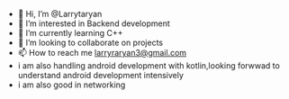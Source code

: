 - 👋 Hi, I’m @Larrytaryan
- 👀 I’m interested in Backend development
- 🌱 I’m currently learning C++
- 💞️ I’m looking to collaborate on projects
- 📫 How to reach me larryraryan3@gmail.com
- i am also handling android development with kotlin,looking forwwad to understand android development intensively
- i am also good in networking

<!---
Larrytaryan/Larrytaryan is a ✨ special ✨ repository because its `README.md` (this file) appears on your GitHub profile.
You can click the Preview link to take a look at your changes.
--->
